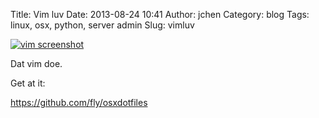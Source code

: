 Title: Vim luv
Date: 2013-08-24 10:41
Author: jchen
Category: blog
Tags: linux, osx, python, server admin
Slug: vimluv

[![vim screenshot](/thumbs/vim_thumbnail_wide.png)](/img/vim.png)

Dat vim doe.

Get at it:

https://github.com/fly/osxdotfiles


